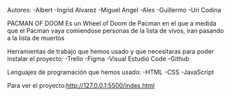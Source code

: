 Autores:
-Albert 
-Ingrid Alvarez
-Miguel Angel 
-Ales
-Guillermo
-Uri Codina

PACMAN OF DOOM
Es un Wheel of Doom de Pacman en el que a medida que el Pacman vaya comiendose personas de la lista de vivos, iran pasando a la lista de muertos 

Herramientas de trabajo que hemos usado y que necesitaras para poder instalar el proyecto:
-Trello
-Figma
-Visual Estudio Code
-Github

Lenguajes de programación que hemos usado:
-HTML
-CSS
-JavaScript

Para ver el proyecto:http://127.0.0.1:5500/index.html
